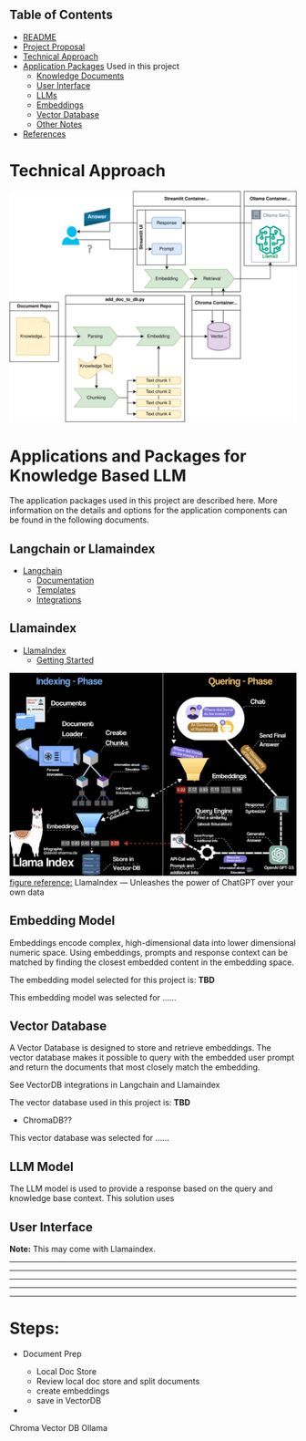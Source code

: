 ## Table of Contents

 - [README](../README.md)
 - [Project Proposal](project_proposal.md)
 - [Technical Approach](technical_approach.md)
 - [Application Packages](application_packages.md) Used in this project
   - [Knowledge Documents](knowledge_documents.md)
   - [User Interface](user_interface.md)
   - [LLMs](LLMs.md)
   - [Embeddings](embedding.md)
   - [Vector Database](vectorDB.md)
   - [Other Notes](misc_notes.md)
 - [References](references.md)

# Technical Approach

![RAG LLM](imgs/RAG_LLM.svg)

# Applications and Packages for Knowledge Based LLM

The application packages used in this project are described here.  More information on the details and options for the application components can be found in the following documents.


## Langchain or Llamaindex

- [Langchain](https://www.langchain.com/)
  - [Documentation](https://python.langchain.com/v0.2/docs/introduction/)
  - [Templates](https://templates.langchain.com/)
  - [Integrations](https://python.langchain.com/v0.2/docs/integrations/platforms/)


## Llamaindex

- [LlamaIndex](https://www.llamaindex.ai/open-source)
  - [Getting Started](https://docs.llamaindex.ai/en/stable/getting_started/concepts/)


![Llamaindex](imgs/llamaindex_overview.gif)
[figure reference:](https://sharmadave.medium.com/llama-index-unleashes-the-power-of-chatgpt-over-your-own-data-b67cc2e4e277) LlamaIndex — Unleashes the power of ChatGPT over your own data

## Embedding Model

Embeddings encode complex, high-dimensional data into lower dimensional numeric space.  Using embeddings, prompts and response context can be matched by finding the closest embedded content in the embedding space.

The embedding model selected for this project is: **TBD**

This embedding model was selected for ......

## Vector Database

A Vector Database is designed to store and retrieve embeddings.  The vector database makes it possible to query with the embedded user prompt and return the documents that most closely match the embedding.

See VectorDB integrations in Langchain and Llamaindex

The vector database used in this project is: **TBD**
- ChromaDB??

This vector database was selected for ......


## LLM Model

The LLM model is used to provide a response based on the query and knowledge base context.  This solution uses 


## User Interface

**Note:**  This may come with Llamaindex.





----
----
----
----
----

# Steps:

- Document Prep
  - Local Doc Store
  - Review local doc store and split documents
  - create embeddings
  - save in VectorDB

- 
Chroma Vector DB
Ollama


